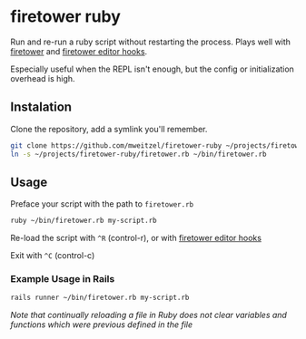 # firetower ruby

Run and re-run a ruby script without restarting the process. Plays well with [firetower](https://github.com/mweitzel/firetower) and [firetower editor hooks](https://github.com/mweitzel/firetower#editor-hooks).

Especially useful when the REPL isn't enough, but the config or initialization overhead is high.

## Instalation

Clone the repository, add a symlink you'll remember.

```bash
git clone https://github.com/mweitzel/firetower-ruby ~/projects/firetower-ruby
ln -s ~/projects/firetower-ruby/firetower.rb ~/bin/firetower.rb
```

## Usage

Preface your script with the path to `firetower.rb`

```bash
ruby ~/bin/firetower.rb my-script.rb
```

Re-load the script with `^R` (control-r), or with [firetower editor hooks](https://github.com/mweitzel/firetower#editor-hooks)

Exit with `^C` (control-c)

### Example Usage in Rails

```bash
rails runner ~/bin/firetower.rb my-script.rb
```

_Note that continually reloading a file in Ruby does not clear variables and functions which were previous defined in the file_
